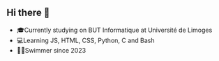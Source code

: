 ## Hi there 👋

- 🎓Currently studying on BUT Informatique at Université de Limoges
- 💻Learning JS, HTML, CSS, Python, C and Bash
- 🏊‍♂️Swimmer since 2023
